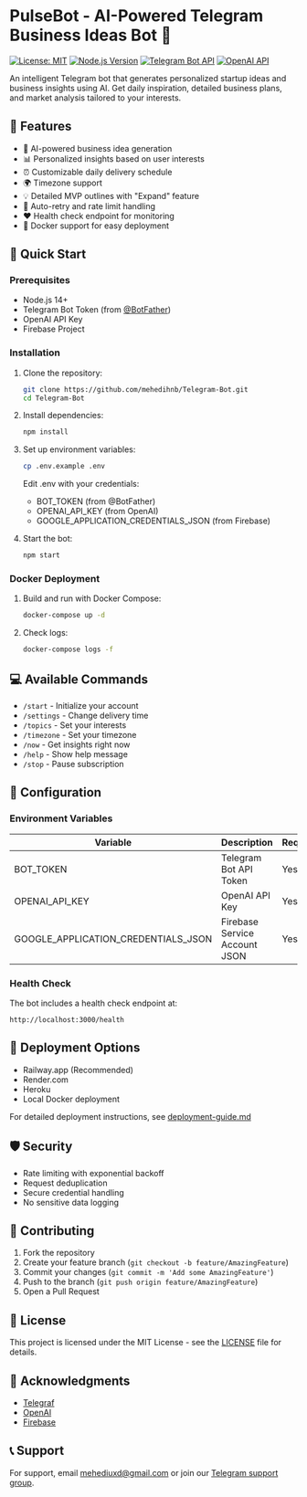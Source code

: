 # PulseBot - AI-Powered Telegram Business Ideas Bot 🚀

[![License: MIT](https://img.shields.io/badge/License-MIT-yellow.svg)](https://opensource.org/licenses/MIT)
[![Node.js Version](https://img.shields.io/badge/node-%3E%3D14.0.0-brightgreen)](https://nodejs.org/)
[![Telegram Bot API](https://img.shields.io/badge/Telegram%20Bot%20API-✓-blue)](https://core.telegram.org/bots/api)
[![OpenAI API](https://img.shields.io/badge/OpenAI%20API-GPT--3.5-orange)](https://openai.com/api/)

An intelligent Telegram bot that generates personalized startup ideas and business insights using AI. Get daily inspiration, detailed business plans, and market analysis tailored to your interests.

## 🌟 Features

- 🤖 AI-powered business idea generation
- 📊 Personalized insights based on user interests
- ⏰ Customizable daily delivery schedule
- 🌍 Timezone support
- 💡 Detailed MVP outlines with "Expand" feature
- 🔄 Auto-retry and rate limit handling
- ❤️ Health check endpoint for monitoring
- 🐳 Docker support for easy deployment

## 🚀 Quick Start

### Prerequisites

- Node.js 14+
- Telegram Bot Token (from [@BotFather](https://t.me/botfather))
- OpenAI API Key
- Firebase Project

### Installation

1. Clone the repository:
   ```bash
   git clone https://github.com/mehedihnb/Telegram-Bot.git
   cd Telegram-Bot
   ```

2. Install dependencies:
   ```bash
   npm install
   ```

3. Set up environment variables:
   ```bash
   cp .env.example .env
   ```
   Edit .env with your credentials:
   - BOT_TOKEN (from @BotFather)
   - OPENAI_API_KEY (from OpenAI)
   - GOOGLE_APPLICATION_CREDENTIALS_JSON (from Firebase)

4. Start the bot:
   ```bash
   npm start
   ```

### Docker Deployment

1. Build and run with Docker Compose:
   ```bash
   docker-compose up -d
   ```

2. Check logs:
   ```bash
   docker-compose logs -f
   ```

## 💻 Available Commands

- `/start` - Initialize your account
- `/settings` - Change delivery time
- `/topics` - Set your interests
- `/timezone` - Set your timezone
- `/now` - Get insights right now
- `/help` - Show help message
- `/stop` - Pause subscription

## 🔧 Configuration

### Environment Variables

| Variable | Description | Required |
|----------|-------------|----------|
| BOT_TOKEN | Telegram Bot API Token | Yes |
| OPENAI_API_KEY | OpenAI API Key | Yes |
| GOOGLE_APPLICATION_CREDENTIALS_JSON | Firebase Service Account JSON | Yes |

### Health Check

The bot includes a health check endpoint at:
```
http://localhost:3000/health
```

## 🚢 Deployment Options

- Railway.app (Recommended)
- Render.com
- Heroku
- Local Docker deployment

For detailed deployment instructions, see [deployment-guide.md](deployment-guide.md)

## 🛡️ Security

- Rate limiting with exponential backoff
- Request deduplication
- Secure credential handling
- No sensitive data logging

## 🤝 Contributing

1. Fork the repository
2. Create your feature branch (`git checkout -b feature/AmazingFeature`)
3. Commit your changes (`git commit -m 'Add some AmazingFeature'`)
4. Push to the branch (`git push origin feature/AmazingFeature`)
5. Open a Pull Request

## 📝 License

This project is licensed under the MIT License - see the [LICENSE](LICENSE) file for details.

## 🙏 Acknowledgments

- [Telegraf](https://github.com/telegraf/telegraf)
- [OpenAI](https://openai.com)
- [Firebase](https://firebase.google.com)

## 📞 Support

For support, email mehediuxd@gmail.com or join our [Telegram support group](https://t.me/imehedih). 